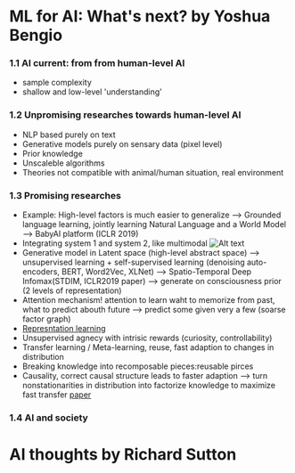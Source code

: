 #  ML for AI: What's next? by Yoshua Bengio
### 1.1 AI current: from from human-level AI
* sample complexity
* shallow and low-level 'understanding'
### 1.2 Unpromising researches towards human-level AI
* NLP based purely on text
* Generative models purely on sensary data (pixel level)
* Prior knowledge
* Unscaleble algorithms
* Theories not compatible with animal/human situation, real environment
### 1.3 Promising researches
* Example: High-level factors is much easier to generalize --> Grounded language learning, jointly learning Natural Language and a World Model --> BabyAI platform (ICLR 2019)
* Integrating system 1 and system 2, like multimodal ![Alt text](http://upfrontanalytics.com/SITE/wp-content/uploads/2015/04/System-1-vs-System-2.jpg=100x120)
* Generative model in Latent space (high-level abstract space) --> unsupervised learning + self-supervised learning (denoising auto-encoders, BERT, Word2Vec, XLNet) --> Spatio-Temporal Deep Infomax(STDIM, ICLR2019 paper) --> generate on consciousness prior (2 levels of representation)
* Attention mechanism! attention to learn waht to memorize from past, what to predict abouth future --> predict some given very a few (soarse factor graph)
* [Represntation learning](http://www.iro.umontreal.ca/~lisa/pointeurs/TPAMISI-2012-04-0260-1.pdf)
* Unsupervised agnecy with intrisic rewards (curiosity, controllability)
* Transfer learning / Meta-learning, reuse, fast adaption to changes in distribution
* Breaking knowledge into recomposable pieces:reusable pirces
* Causality, correct causal structure leads to faster adaption --> turn nonstationarities in distribution into factorize knowledge to maximize fast transfer [paper](https://kopernio.com/viewer?doi=arXiv:1901.10912&route=6)
### 1.4 AI and society


# AI thoughts by Richard Sutton

